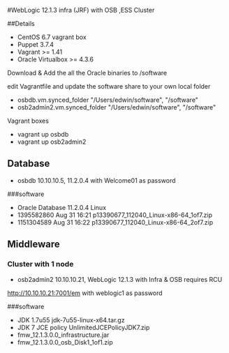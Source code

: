 #WebLogic 12.1.3 infra (JRF) with OSB ,ESS Cluster

##Details
- CentOS 6.7 vagrant box
- Puppet 3.7.4
- Vagrant >= 1.41
- Oracle Virtualbox >= 4.3.6

Download & Add the all the Oracle binaries to /software

edit Vagrantfile and update the software share to your own local folder
- osbdb.vm.synced_folder "/Users/edwin/software", "/software"
- osb2admin2.vm.synced_folder "/Users/edwin/software", "/software"

Vagrant boxes
- vagrant up osbdb
- vagrant up osb2admin2

## Database
- osbdb 10.10.10.5, 11.2.0.4 with Welcome01 as password

###software
- Oracle Database 11.2.0.4 Linux
- 1395582860 Aug 31 16:21 p13390677_112040_Linux-x86-64_1of7.zip
- 1151304589 Aug 31 16:22 p13390677_112040_Linux-x86-64_2of7.zip

## Middleware

### Cluster with 1 node
- osb2admin2 10.10.10.21, WebLogic 12.1.3 with Infra & OSB requires RCU

http://10.10.10.21:7001/em with weblogic1 as password

###software
- JDK 1.7u55 jdk-7u55-linux-x64.tar.gz
- JDK 7 JCE policy UnlimitedJCEPolicyJDK7.zip
- fmw_12.1.3.0.0_infrastructure.jar
- fmw_12.1.3.0.0_osb_Disk1_1of1.zip
